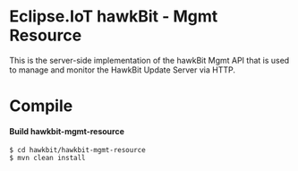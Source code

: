 # Eclipse.IoT hawkBit - Mgmt Resource 

This is the server-side implementation of the hawkBit Mgmt API that is used to manage and monitor the HawkBit Update Server via HTTP.

# Compile

#### Build hawkbit-mgmt-resource

```
$ cd hawkbit/hawkbit-mgmt-resource
$ mvn clean install
```

